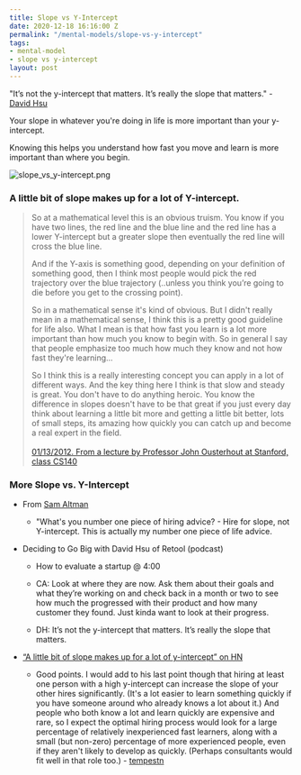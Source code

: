 ```yaml
---
title: Slope vs Y-Intercept
date: 2020-12-18 16:16:00 Z
permalink: "/mental-models/slope-vs-y-intercept"
tags:
- mental-model
- slope vs y-intercept
layout: post
---
```


"It’s not the y-intercept that matters. It’s really the slope that matters." - [David Hsu](https://twitter.com/dvdhsu)

Your slope in whatever you're doing in life is more important than your y-intercept.

Knowing this helps you understand how fast you move and learn is more important than where you begin.

![slope_vs_y-intercept.png](/uploads/slope_vs_y-intercept.png)

### A little bit of slope makes up for a lot of Y-intercept.

> So at a mathematical level this is an obvious truism. You know if you have two lines, the red line and the blue line and the red line has a lower Y-intercept but a greater slope then eventually the red line will cross the blue line.
>
> And if the Y-axis is something good, depending on your definition of something good, then I think most people would pick the red trajectory over the blue trajectory (..unless you think you’re going to die before you get to the crossing point).
>
> So in a mathematical sense it's kind of obvious. But I didn't really mean in a mathematical sense, I think this is a pretty good guideline for life also. What I mean is that how fast you learn is a lot more important than how much you know to begin with. So in general I say that people emphasize too much how much they know and not how fast they're learning...
>
> So I think this is a really interesting concept you can apply in a lot of different ways. And the key thing here I think is that slow and steady is great. You don't have to do anything heroic. You know the difference in slopes doesn't have to be that great if you just every day think about learning a little bit more and getting a little bit better, lots of small steps, its amazing how quickly you can catch up and become a real expert in the field.\
> \
> [01/13/2012. From a lecture by Professor John Ousterhout at Stanford, class CS140](https://gist.github.com/gtallen1187/e83ed02eac6cc8d7e185)

### 

### More Slope vs. Y-Intercept

* From [Sam Altman](https://twitter.com/sama/status/792823320441786368)

  * "What's you number one piece of hiring advice? - Hire for slope, not Y-intercept. This is actually my number one piece of life advice.

* Deciding to Go Big with David Hsu of Retool (podcast)

  * How to evaluate a startup @ 4:00

  * CA: Look at where they are now. Ask them about their goals and what they’re working on and check back in a month or two to see how much the progressed with their product and how many customer they found. Just kinda want to look at their progress.

  * DH: It’s not the y-intercept that matters. It’s really the slope that matters.

* [“A little bit of slope makes up for a lot of y-intercept” on HN](https://news.ycombinator.com/item?id=8055868)

  * Good points. I would add to his last point though that hiring at least one person with a high y-intercept can increase the slope of your other hires significantly. (It's a lot easier to learn something quickly if you have someone around who already knows a lot about it.) And people who both know a lot and learn quickly are expensive and rare, so I expect the optimal hiring process would look for a large percentage of relatively inexperienced fast learners, along with a small (but non-zero) percentage of more experienced people, even if they aren't likely to develop as quickly. (Perhaps consultants would fit well in that role too.) - [tempestn](https://news.ycombinator.com/item?id=8056031)